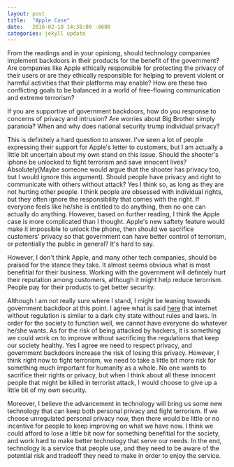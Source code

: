 ```yaml
---
layout: post
title:  "Apple Case"
date:   2016-02-18 14:38:00 -0600
categories: jekyll update
---
```


From the readings and in your opiniong, should technology companies implement backdoors in their products for the benefit of the government? Are companies like Apple ethically responsible for protecting the privacy of their users or are they ethically responsible for helping to prevent violent or harmful activities that their platforms may enable? How are these two conflicting goals to be balanced in a world of free-flowing communication and extreme terrorism?

If you are supportive of government backdoors, how do you response to concerns of privacy and intrusion? Are worries about Big Brother simply paranoia? When and why does national security trump individual privacy?

This is definitely a hard question to answer. I've seen a lot of people  expressing their support for Apple's letter to customers, but I am actually a little bit uncertain about my own stand on this issue. Should the shooter's iphone be unlocked to fight terrorism and save innocent lives? Absolutely(Maybe someone would argue that the shooter has privacy too, but I would ignore this argument). Should people have privacy and right to communicate with others without attack? Yes I think so, as long as they are not hurting other people. I think people are obsessed with individual rights, but they often ignore the responsibility that comes with the right. If everyone feels like he/she is entitled to do anything, then no one can actually do anything. However, based on further reading, I think the Apple case is more complicated than I thought. Apple's new saftety feature would make it impossible to unlock the phone, then should we sacrifice customers' privacy so that government can have better control of terrorism, or potentially the public in general? It's hard to say.

However, I don't think Apple, and many other tech companies, should be praised for the stance they take. It almost seems obvious what is most benefitial for their business. Working with the government will defintely hurt their reputation among customers, although it might help reduce terorrism. People pay for their products to get better security.

Although I am not really sure where I stand, I might be leaning towards government backdoor at this point. I agree what is said <a href="https://www.lawfareblog.com/thoughts-encryption-and-going-dark-part-ii-debate-merits">here</a> that internet without regulation is similar to a dark city state without rules and laws. In order for the society to function well, we cannot have everyone do whatever he/she wants. As for the risk of being attacked by hackers, it is something we could work on to improve without sacrificing the regulations that keep our society healthy. Yes I agree we need to respect privacy, and government backdoors increase the risk of losing this privacy. However, I think right now to fight terrorism, we need to take a little bit more risk for something much important for humanity as a whole. No one wants to sacrifice their rights or privacy, but when I think about all these innocent people that might be killed in terrorist attack, I would choose to give up a little bit of my own security.

Moreover, I believe the advancement in technology will bring us some new technology that can keep both personal privacy and fight terrorism. If we choose unregulated personal privacy now, then there would be little or no incentive for people to keep improving on what we have now. I think we could afford to lose a little bit now for something benefitial for the society, and work hard to make better technology that serve our needs. In the end, technology is a service that people use, and they need to be aware of the potential risk and tradeoff they need to make in order to enjoy the service.